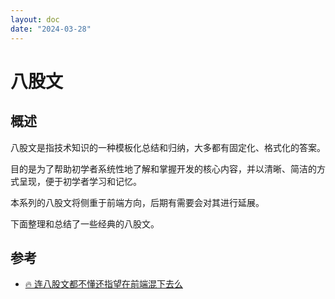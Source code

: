 ```yaml
---
layout: doc
date: "2024-03-28"
---
```


# 八股文

## 概述

八股文是指技术知识的一种模板化总结和归纳，大多都有固定化、格式化的答案。

目的是为了帮助初学者系统性地了解和掌握开发的核心内容，并以清晰、简洁的方式呈现，便于初学者学习和记忆。

本系列的八股文将侧重于前端方向，后期有需要会对其进行延展。

下面整理和总结了一些经典的八股文。

## 参考

- [🔥 连八股文都不懂还指望在前端混下去么](https://juejin.cn/post/7016593221815910408)
